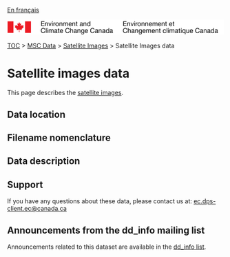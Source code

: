 [En français](readme_satellite-images-datamart_fr.md)

![ECCC logo](../../docs/img_eccc-logo.png)

[TOC](../../docs/readme_en.md) > [MSC Data](../../docs/msc-data/readme_en.md) > [Satellite Images](readme_satellite-images_en.md) > Satellite Images data

# Satellite images data

This page describes the [satellite images](readme_satellite-images_en.md).

## Data location 


## Filename nomenclature 


## Data description 


## Support

If you have any questions about these data, please contact us at: ec.dps-client.ec@canada.ca

## Announcements from the dd_info mailing list 

Announcements related to this dataset are available in the [dd_info list](https://lists.ec.gc.ca/cgi-bin/mailman/listinfo/dd_info).




